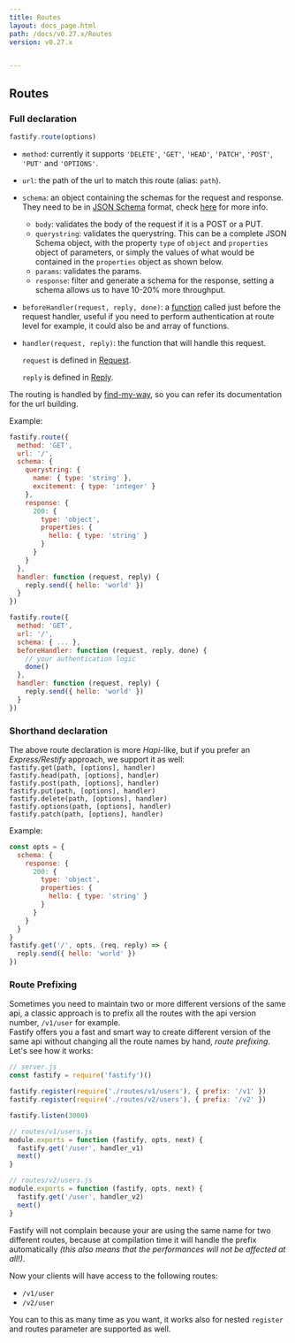 ```yaml
---
title: Routes
layout: docs_page.html
path: /docs/v0.27.x/Routes
version: v0.27.x


---
```


## Routes
<a name="full-declaration"></a>
### Full declaration
```js
fastify.route(options)
```
* `method`: currently it supports `'DELETE'`, `'GET'`, `'HEAD'`, `'PATCH'`, `'POST'`, `'PUT'` and `'OPTIONS'`.

* `url`: the path of the url to match this route (alias: `path`).
* `schema`: an object containing the schemas for the request and response.
They need to be in
  [JSON Schema](http://json-schema.org/) format, check [here](/docs/v0.27.x/Validation-And-Serialize) for more info.

  * `body`: validates the body of the request if it is a POST or a
    PUT.
  * `querystring`: validates the querystring. This can be a complete JSON
  Schema object, with the property `type` of `object` and `properties` object of parameters, or
  simply the values of what would be contained in the `properties` object as shown below.
  * `params`: validates the params.
  * `response`: filter and generate a schema for the response, setting a
    schema allows us to have 10-20% more throughput.
* `beforeHandler(request, reply, done)`: a [function](/docs/v0.27.x/Hooks#before-handler) called just before the request handler, useful if you need to perform authentication at route level for example, it could also be and array of functions.
* `handler(request, reply)`: the function that will handle this request.

  `request` is defined in [Request](/docs/v0.27.x/Request).

  `reply` is defined in [Reply](/docs/v0.27.x/Reply).

The routing is handled by [find-my-way](https://github.com/delvedor/find-my-way), so you can refer its documentation for the url building.

Example:
```js
fastify.route({
  method: 'GET',
  url: '/',
  schema: {
    querystring: {
      name: { type: 'string' },
      excitement: { type: 'integer' }
    },
    response: {
      200: {
        type: 'object',
        properties: {
          hello: { type: 'string' }
        }
      }
    }
  },
  handler: function (request, reply) {
    reply.send({ hello: 'world' })
  }
})
```

```js
fastify.route({
  method: 'GET',
  url: '/',
  schema: { ... },
  beforeHandler: function (request, reply, done) {
    // your authentication logic
    done()
  },
  handler: function (request, reply) {
    reply.send({ hello: 'world' })
  }
})
```

<a name="shorthand-declaration"></a>
### Shorthand declaration
The above route declaration is more *Hapi*-like, but if you prefer an *Express/Restify* approach, we support it as well:  
`fastify.get(path, [options], handler)`  
`fastify.head(path, [options], handler)`  
`fastify.post(path, [options], handler)`  
`fastify.put(path, [options], handler)`  
`fastify.delete(path, [options], handler)`  
`fastify.options(path, [options], handler)`  
`fastify.patch(path, [options], handler)`  

Example:
```js
const opts = {
  schema: {
    response: {
      200: {
        type: 'object',
        properties: {
          hello: { type: 'string' }
        }
      }
    }
  }
}
fastify.get('/', opts, (req, reply) => {
  reply.send({ hello: 'world' })
})
```

<a name="route-prefixing"></a>
### Route Prefixing
Sometimes you need to maintain two or more different versions of the same api, a classic approach is to prefix all the routes with the api version number, `/v1/user` for example.  
Fastify offers you a fast and smart way to create different version of the same api without changing all the route names by hand, *route prefixing*. Let's see how it works:

```js
// server.js
const fastify = require('fastify')()

fastify.register(require('./routes/v1/users'), { prefix: '/v1' })
fastify.register(require('./routes/v2/users'), { prefix: '/v2' })

fastify.listen(3000)
```
```js
// routes/v1/users.js
module.exports = function (fastify, opts, next) {
  fastify.get('/user', handler_v1)
  next()
}
```
```js
// routes/v2/users.js
module.exports = function (fastify, opts, next) {
  fastify.get('/user', handler_v2)
  next()
}
```
Fastify will not complain because your are using the same name for two different routes, because at compilation time it will handle the prefix automatically *(this also means that the performances will not be affected at all!)*.

Now your clients will have access to the following routes:
- `/v1/user`
- `/v2/user`

You can to this as many time as you want, it works also for nested `register` and routes parameter are supported as well.
